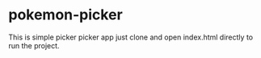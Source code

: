 # pokemon-picker
This is simple picker picker app just clone and open index.html directly to run the project.
